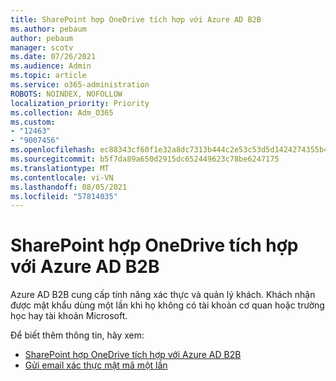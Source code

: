 ```yaml
---
title: SharePoint hợp OneDrive tích hợp với Azure AD B2B
ms.author: pebaum
author: pebaum
manager: scotv
ms.date: 07/26/2021
ms.audience: Admin
ms.topic: article
ms.service: o365-administration
ROBOTS: NOINDEX, NOFOLLOW
localization_priority: Priority
ms.collection: Adm_O365
ms.custom:
- "12463"
- "9007456"
ms.openlocfilehash: ec88343cf60f1e32a8dc7313b444c2e53c53d5d1424274355b4c96042f0dc629
ms.sourcegitcommit: b5f7da89a650d2915dc652449623c78be6247175
ms.translationtype: MT
ms.contentlocale: vi-VN
ms.lasthandoff: 08/05/2021
ms.locfileid: "57814035"
---
```

# <a name="sharepoint-and-onedrive-integration-with-azure-ad-b2b"></a>SharePoint hợp OneDrive tích hợp với Azure AD B2B

Azure AD B2B cung cấp tính năng xác thực và quản lý khách. Khách nhận được mật khẩu dùng một lần khi họ không có tài khoản cơ quan hoặc trường học hay tài khoản Microsoft.

Để biết thêm thông tin, hãy xem: 

- [SharePoint hợp OneDrive tích hợp với Azure AD B2B](/sharepoint/sharepoint-azureb2b-integration)
- [Gửi email xác thực mật mã một lần](/azure/active-directory/external-identities/one-time-passcode)

